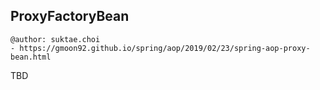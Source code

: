 ## ProxyFactoryBean

```
@author: suktae.choi
- https://gmoon92.github.io/spring/aop/2019/02/23/spring-aop-proxy-bean.html
```

TBD

